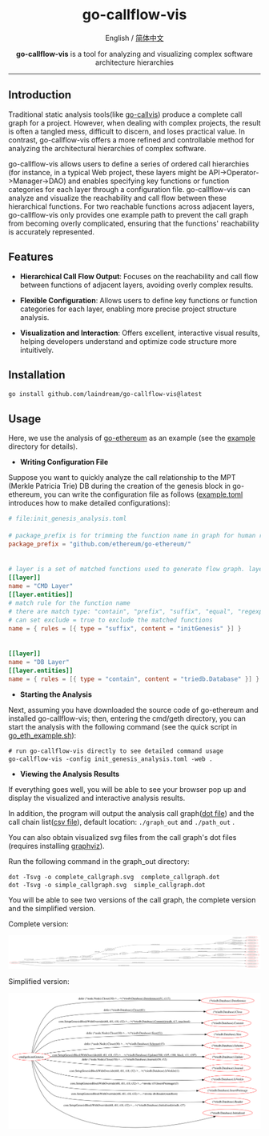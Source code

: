 <div align="center">

<h1 align="center">go-callflow-vis</h1>

English / [简体中文](README_zh.md)

<p align="center"><b>go-callflow-vis</b> is a tool for analyzing and visualizing complex software architecture hierarchies</p>

---

</div>

## Introduction

Traditional static analysis tools(like [go-callvis](https://github.com/ondrajz/go-callvis)) produce a complete call graph for a project. However, when dealing with complex projects, the result is often a tangled mess, difficult to discern, and loses practical value. In contrast, go-callflow-vis offers a more refined and controllable method for analyzing the architectural hierarchies of complex software.

go-callflow-vis allows users to define a series of ordered call hierarchies (for instance, in a typical Web project, these layers might be API->Operator->Manager->DAO) and enables specifying key functions or function categories for each layer through a configuration file. go-callflow-vis can analyze and visualize the reachability and call flow between these hierarchical functions. For two reachable functions across adjacent layers, go-callflow-vis only provides one example path to prevent the call graph from becoming overly complicated, ensuring that the functions' reachability is accurately represented.

## Features

- **Hierarchical Call Flow Output**: Focuses on the reachability and call flow between functions of adjacent layers, avoiding overly complex results.

- **Flexible Configuration**: Allows users to define key functions or function categories for each layer, enabling more precise project structure analysis.

- **Visualization and Interaction**: Offers excellent, interactive visual results, helping developers understand and optimize code structure more intuitively.

## Installation

```shell
go install github.com/laindream/go-callflow-vis@latest
```

## Usage

Here, we use the analysis of [go-ethereum](https://github.com/ethereum/go-ethereum) as an example (see the [example](example) directory for details).

- **Writing Configuration File**

Suppose you want to quickly analyze the call relationship to the MPT (Merkle Patricia Trie) DB during the creation of the genesis block in go-ethereum, you can write the configuration file as follows ([example.toml](example.toml) introduces how to make detailed configurations):

```toml
# file:init_genesis_analysis.toml

# package_prefix is for trimming the function name in graph for human readability
package_prefix = "github.com/ethereum/go-ethereum/"


# layer is a set of matched functions used to generate flow graph. layers must be defined in order.
[[layer]]
name = "CMD Layer"
[[layer.entities]]
# match rule for the function name
# there are match type: "contain", "prefix", "suffix", "equal", "regexp", default to use "equal" if not set type
# can set exclude = true to exclude the matched functions
name = { rules = [{ type = "suffix", content = "initGenesis" }] }


[[layer]]
name = "DB Layer"
[[layer.entities]]
name = { rules = [{ type = "contain", content = "triedb.Database" }] }
```

- **Starting the Analysis**

Next, assuming you have downloaded the source code of go-ethereum and installed go-callflow-vis; then, entering the cmd/geth directory, you can start the analysis with the following command (see the quick script in [go_eth_example.sh](example/go_eth_example.sh)):

```shell
# run go-callflow-vis directly to see detailed command usage
go-callflow-vis -config init_genesis_analysis.toml -web .
```

- **Viewing the Analysis Results**

If everything goes well, you will be able to see your browser pop up and display the visualized and interactive analysis results.

In addition, the program will output the analysis call graph([dot file](example/graph_out)) and the call chain list([csv file](example/path_out)), default location: `./graph_out` and `./path_out` .

You can also obtain visualized svg files from the call graph's dot files (requires installing [graphviz](https://graphviz.org/)).

Run the following command in the graph_out directory:

```shell
dot -Tsvg -o complete_callgraph.svg  complete_callgraph.dot
dot -Tsvg -o simple_callgraph.svg  simple_callgraph.dot
```

You will be able to see two versions of the call graph, the complete version and the simplified version.

Complete version:

![complete_callgraph](example/graph_out/complete_callgraph.svg)

Simplified version:

![simple_callgraph](example/graph_out/simple_callgraph.svg)
